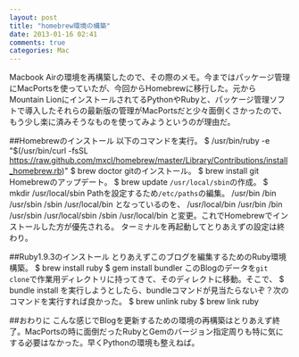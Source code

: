 ```yaml
---
layout: post
title: "homebrew環境の構築"
date: 2013-01-16 02:41
comments: true
categories: Mac
---
```

Macbook Airの環境を再構築したので、その際のメモ。今まではパッケージ管理にMacPortsを使っていたが、今回からHomebrewに移行した。元からMountain LionにインストールされてるPythonやRubyと、パッケージ管理ソフトで導入したそれらの最新版の管理がMacPortsだと少々面倒くさかったので、もう少し楽に済みそうなものを使ってみようというのが理由だ。

##Homebrewのインストール
以下のコマンドを実行。
    $ /usr/bin/ruby -e "$(/usr/bin/curl -fsSL https://raw.github.com/mxcl/homebrew/master/Library/Contributions/install_homebrew.rb)"
    $ brew doctor
gitのインストール。
    $ brew install git
Homebrewのアップデート。
    $ brew update
`/usr/local/sbin`の作成。
    $ mkdir /usr/local/sbin
Pathを設定するため`/etc/paths`の編集。
    /usr/bin
    /bin
    /usr/sbin
    /sbin
    /usr/local/bin
となっているのを、
    /usr/local/bin
    /usr/bin
    /bin
    /usr/sbin
    /usr/local/sbin
    /sbin
    /usr/local/bin
と変更。これでHomebrewでインストールした方が優先される。
ターミナルを再起動してとりあえずの設定は終わり。

##Ruby1.9.3のインストール
とりあえずこのブログを編集するためのRuby環境構築。
    $ brew install ruby
    $ gem install bundler
このBlogのデータを`git clone`で作業用ディレクトリに持ってきて、そのディレクトに移動。そこで、
    $ bundle install
を実行しようとしたら、bundleコマンドが見当たらないぞ？次のコマンドを実行すれば良かった。
    $ brew unlink ruby
    $ brew link ruby

##おわりに
こんな感じでBlogを更新するための環境の再構築はとりあえず終了。MacPortsの時に面倒だったRubyとGemのバージョン指定周りも特に気にする必要はなかった。早くPythonの環境も整えねば。
